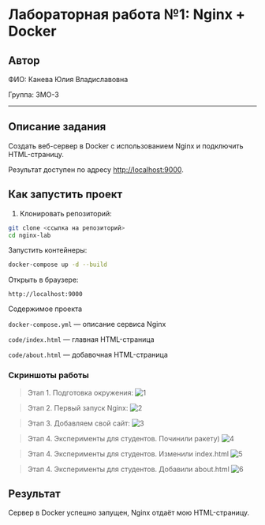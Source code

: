 # Лабораторная работа №1: Nginx + Docker

## Автор

ФИО: Канева Юлия Владиславовна

Группа: 3МО-3

---

## Описание задания

Создать веб-сервер в Docker с использованием Nginx и подключить HTML-страницу.  

Результат доступен по адресу [http://localhost:9000](http://localhost:9000).

## Как запустить проект

1. Клонировать репозиторий:

```bash
git clone <ссылка на репозиторий>
cd nginx-lab
```

Запустить контейнеры:

```bash
docker-compose up -d --build
```

Открыть в браузере:

```http://localhost:9000```

Содержимое проекта

```docker-compose.yml``` — описание сервиса Nginx

```code/index.html``` — главная HTML-страница

```code/about.html``` — добавочная HTML-страница

### Скриншоты работы
> Этап 1. Подготовка окружения:
![1](screenshots/этап%201.%20подготовка%20окружения.png)

> Этап 2. Первый запуск Nginx:
![2](screenshots/этап%202.Первый%20запуск%20Nginx.png)

> Этап 3. Добавляем свой сайт:
![3](screenshots/этап3.Добавляем%20свой%20сайт.png)

> Этап 4. Эксперименты для студентов. Починили ракету) 
![4](screenshots/Этап%204.%20Эксперименты%20для%20студентов\(починили%20ракету\)\).png)

> Этап 4. Эксперименты для студентов. Изменили index.html
![5](screenshots/Этап%204.%20Эксперименты%20для%20студентов_изменили%20index.html.png)

> Этап 4. Эксперименты для студентов. Добавили about.html
![6](screenshots/Этап%204.%20Эксперименты%20для%20студентов_добавили%20about.html.png)

## Результат

Сервер в Docker успешно запущен, Nginx отдаёт мою HTML-страницу.